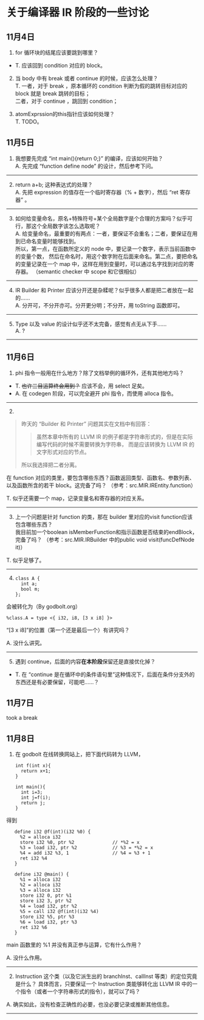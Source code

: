 # 关于编译器 IR 阶段的一些讨论

## 11月4日
1. for 循环块的结尾应该要跳到哪里？
- T. 应该回到 condition 对应的 block。

2. 当 body 中有 break 或者 continue 的时候，应该怎么处理？  
   T. 一者，对于 break ，原本循环的 condition 判断为假的跳转目标对应的 block 就是 break 跳转的目标；<br>
   二者，对于 continue ，跳回到 condition；

3. atomExprssion的this指针应该如何处理？  
T. TODO。

## 11月5日
1. 我想要先完成 “int main(){return 0;}” 的编译，应该如何开始？  
A. 先完成 “function define node” 的设计，然后参考下问。
---
2. return a+b; 这种表达式的处理？  
A. 先把 expression 的值存在一个临时寄存器（% + 数字），然后 “ret 寄存器” 。
---
3. 如何给变量命名，原名+特殊符号+某个全局数字是个合理的方案吗？似乎可行，那这个全局数字该怎么选取呢？  
A. 给变量命名，最重要的有两点：一者，要保证不会重名；二者，要保证在用到已命名变量时能够找到。  
所以，第一点，在函数所定义的 node 中，要记录一个数字，表示当前函数中的变量个数，
然后在命名时，用这个数字附在后面来命名。第二点，要把命名的变量记录在一个 map 中，这样在用到变量时，可以通过名字找到对应的寄存器。
（semantic checker 中 scope 和它很相似）
---
4. IR Builder 和 Printer 应该分开还是杂糅呢？似乎很多人都是把二者放在一起的……  
A. 分开可，不分开亦可。分开更分明；不分开，用 toString 函数即可。
---
5. Type 以及 value 的设计似乎还不太完备，感觉有点无从下手……  
A. ?
---

## 11月6日
1. phi 指令一般用在什么地方？除了文档举例的循环外，还有其他地方吗？
- T. ~~也许三目运算终会用到？~~ 应该不会，用 select 足矣。
- A. 在 codegen 阶段，可以完全避开 phi 指令，而使用 alloca 指令。
---
2. 
> 昨天的 “Builder 和 Printer” 问题其实在文档中有回答：
>> 虽然本章中所有的 LLVM IR 的例子都是字符串形式的，但是在实际编写代码的时候不需要转换为字符串，
而是应该转换为 LLVM IR 的文字形式对应的节点。
>
> 所以我选择把二者分离。

在 function 对应的类里，要包含哪些东西？函数返回类型、函数名、参数列表、
以及函数所含的若干 block。这完备了吗？
（参考：src.MIR.IREntity.function）

T. 似乎还需要一个 map，记录变量名和寄存器的对应关系。

---
3. 上一个问题是针对 function 的类，那在 builder 里对应的visit function应该包含哪些东西？  
我目前加一个boolean isMemberFunction和指示函数是否结束的endBlock，完备了吗？
（参考：src.MIR.IRBuilder 中的public void visit(funcDefNode it)）

T. 似乎足够了。

---
4.  
       class A {
         int a;
         bool m;
       };
会被转化为（By godbolt.org）

    %class.A = type <{ i32, i8, [3 x i8] }>
“\[3 x i8]”的位置（第一个还是最后一个）有讲究吗？

A. 没什么讲究。

---
5. 遇到 continue，后面的内容**在本阶段**保留还是直接优化掉？
- T. 在 “continue 是在循环中的条件语句里”这种情况下，后面在条件分支外的东西还是有必要保留，可能吧……？

## 11月7日
took a break

## 11月8日
1. 在 godbolt 在线转换网站上，把下面代码转为 LLVM，

       int f(int x){
         return x+1;
       }

       int main(){
         int i=3;
         int j=f(i);
         return j;
       }
得到

       define i32 @f(int)(i32 %0) {
         %2 = alloca i32
         store i32 %0, ptr %2              // *%2 = x
         %3 = load i32, ptr %2             // %3 = *%2 = x
         %4 = add i32 %3, 1                // %4 = %3 + 1
         ret i32 %4
       }
   
       define i32 @main() {
         %1 = alloca i32
         %2 = alloca i32
         %3 = alloca i32
         store i32 0, ptr %1
         store i32 3, ptr %2
         %4 = load i32, ptr %2
         %5 = call i32 @f(int)(i32 %4)
         store i32 %5, ptr %3
         %6 = load i32, ptr %3
         ret i32 %6
       }
main 函数里的 %1 并没有真正参与运算，它有什么作用？

A. 没什么作用。

---
2. Instruction 这个类（以及它派生出的 branchInst、callInst 等类）的定位究竟是什么？
具体而言，只要保证一个 Instruction 类能够转化出 LLVM IR 中的一个指令（或者一个字符串形式的指令），就可以了吗？

A. 确实如此，没有检查正确性的必要，也没必要记录或推断其他信息。

---